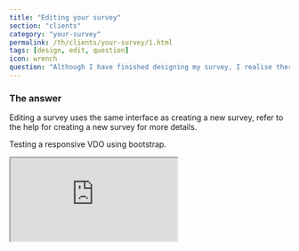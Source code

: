 ```yaml
---
title: "Editing your survey"
section: "clients"
category: "your-survey"
permalink: /th/clients/your-survey/1.html
tags: [design, edit, question]
icon: wrench
question: "Although I have finished designing my survey, I realise there are still some changes I need to make on my survey. Is this something I still can possibly do?"
---
```


### <i class="pe-anchor pe-fw"></i> The answer

Editing a survey uses the same interface as creating a new survey, refer to the help for creating a new survey for more details.

Testing a responsive VDO using bootstrap.

<div class="embed-responsive embed-responsive-16by9">
  <iframe class="embed-responsive-item" src="https://www.youtube.com/embed/HYoqN0jkYLE"></iframe>
</div>
